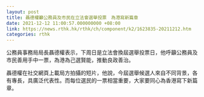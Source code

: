 ```yaml
---
layout: post
title: 聶德權籲公務員及市民在立法會選舉投票　為港寫新篇章
date: 2021-12-12 11:00:57.000000000 +08:00
link: https://news.rthk.hk/rthk/ch/component/k2/1623835-20211212.htm
categories: rthk
---
```


公務員事務局局長聶德權表示，下周日是立法會換屆選舉投票日，他呼籲公務員及市民善用手中一票，為港為己選賢能，推動良政善治。

聶德權在社交網頁上載局方拍攝的短片，他說，今屆選舉候選人來自不同背景，各有專長，具廣泛代表性。而每位選民的一票相當重要，大家要同心為香港寫下新篇章。
